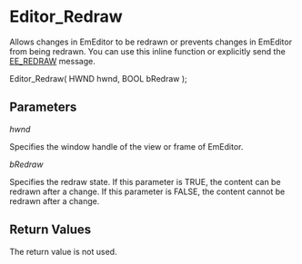 # Editor\_Redraw

Allows changes in EmEditor to be redrawn or prevents changes in EmEditor from
being redrawn. You can use this inline function or explicitly send the
[EE\_REDRAW](../message/ee_redraw) message.

Editor\_Redraw( HWND hwnd, BOOL bRedraw );

## Parameters

_hwnd_

Specifies the window handle of the view or frame of EmEditor.

_bRedraw_

Specifies the redraw state. If this parameter is TRUE, the content can be
redrawn after a change. If this parameter is FALSE, the content cannot be
redrawn after a change.

## Return Values

The return value is not used.
